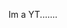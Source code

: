 Im a YT.......

<!---
IBloodEyed/IBloodEyed is a ✨ special ✨ repository because its `README.md` (this file) appears on your GitHub profile.
You can click the Preview link to take a look at your changes.
--->
